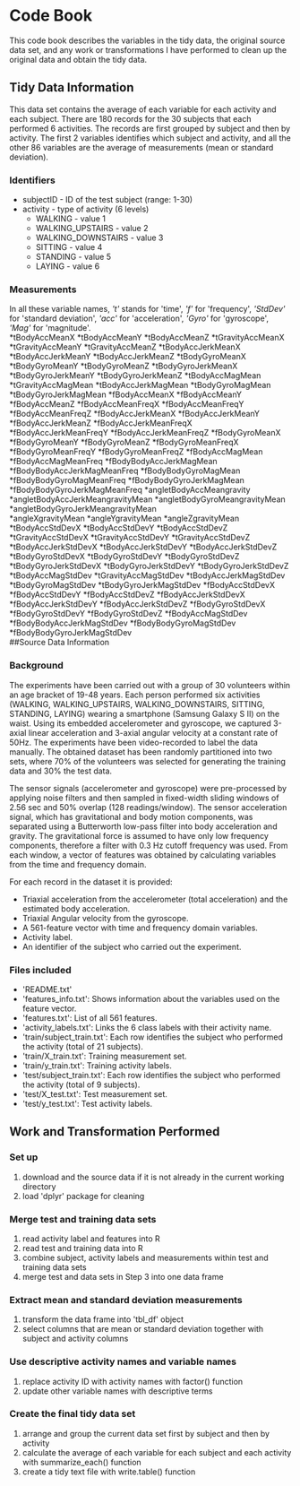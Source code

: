 # Code Book
This code book describes the variables in the tidy data, the original source data set, and any work or transformations I have performed to clean up the original data and obtain the tidy data.  
## Tidy Data Information  
This data set contains the average of each variable for each activity and each subject. There are 180 records for the 30 subjects that each performed 6 activities. The records are first grouped by subject and then by activity. The first 2 variables identifies which subject and activity, and all the other 86 variables are the average of measurements (mean or standard deviation).   
### Identifiers  
* subjectID - ID of the test subject (range: 1-30)
* activity - type of activity (6 levels) 
  * WALKING - value 1
  * WALKING_UPSTAIRS - value 2
  * WALKING_DOWNSTAIRS - value 3
  * SITTING - value 4
  * STANDING - value 5
  * LAYING - value 6  
### Measurements
In all these variable names, *'t'* stands for 'time', *'f'* for 'frequency', *'StdDev'* for 'standard deviation', *'acc'* for 'acceleration', *'Gyro'* for 'gyroscope', *'Mag'* for 'magnitude'.  
*tBodyAccMeanX
*tBodyAccMeanY
*tBodyAccMeanZ
*tGravityAccMeanX
*tGravityAccMeanY
*tGravityAccMeanZ
*tBodyAccJerkMeanX
*tBodyAccJerkMeanY
*tBodyAccJerkMeanZ
*tBodyGyroMeanX
*tBodyGyroMeanY
*tBodyGyroMeanZ
*tBodyGyroJerkMeanX
*tBodyGyroJerkMeanY
*tBodyGyroJerkMeanZ
*tBodyAccMagMean
*tGravityAccMagMean
*tBodyAccJerkMagMean
*tBodyGyroMagMean
*tBodyGyroJerkMagMean
*fBodyAccMeanX
*fBodyAccMeanY
*fBodyAccMeanZ
*fBodyAccMeanFreqX
*fBodyAccMeanFreqY
*fBodyAccMeanFreqZ
*fBodyAccJerkMeanX
*fBodyAccJerkMeanY
*fBodyAccJerkMeanZ
*fBodyAccJerkMeanFreqX
*fBodyAccJerkMeanFreqY
*fBodyAccJerkMeanFreqZ
*fBodyGyroMeanX
*fBodyGyroMeanY
*fBodyGyroMeanZ
*fBodyGyroMeanFreqX
*fBodyGyroMeanFreqY
*fBodyGyroMeanFreqZ
*fBodyAccMagMean
*fBodyAccMagMeanFreq
*fBodyBodyAccJerkMagMean
*fBodyBodyAccJerkMagMeanFreq
*fBodyBodyGyroMagMean
*fBodyBodyGyroMagMeanFreq
*fBodyBodyGyroJerkMagMean
*fBodyBodyGyroJerkMagMeanFreq
*angletBodyAccMeangravity
*angletBodyAccJerkMeangravityMean
*angletBodyGyroMeangravityMean
*angletBodyGyroJerkMeangravityMean	
*angleXgravityMean
*angleYgravityMean
*angleZgravityMean
*tBodyAccStdDevX
*tBodyAccStdDevY
*tBodyAccStdDevZ
*tGravityAccStdDevX
*tGravityAccStdDevY
*tGravityAccStdDevZ
*tBodyAccJerkStdDevX
*tBodyAccJerkStdDevY
*tBodyAccJerkStdDevZ
*tBodyGyroStdDevX
*tBodyGyroStdDevY
*tBodyGyroStdDevZ
*tBodyGyroJerkStdDevX
*tBodyGyroJerkStdDevY
*tBodyGyroJerkStdDevZ
*tBodyAccMagStdDev
*tGravityAccMagStdDev
*tBodyAccJerkMagStdDev
*tBodyGyroMagStdDev
*tBodyGyroJerkMagStdDev
*fBodyAccStdDevX
*fBodyAccStdDevY
*fBodyAccStdDevZ
*fBodyAccJerkStdDevX
*fBodyAccJerkStdDevY
*fBodyAccJerkStdDevZ
*fBodyGyroStdDevX
*fBodyGyroStdDevY
*fBodyGyroStdDevZ
*fBodyAccMagStdDev
*fBodyBodyAccJerkMagStdDev
*fBodyBodyGyroMagStdDev
*fBodyBodyGyroJerkMagStdDev  
##Source Data Information  
### Background  
The experiments have been carried out with a group of 30 volunteers within an age bracket of 19-48 years. Each person performed six activities (WALKING, WALKING_UPSTAIRS, WALKING_DOWNSTAIRS, SITTING, STANDING, LAYING) wearing a smartphone (Samsung Galaxy S II) on the waist. Using its embedded accelerometer and gyroscope, we captured 3-axial linear acceleration and 3-axial angular velocity at a constant rate of 50Hz. The experiments have been video-recorded to label the data manually. The obtained dataset has been randomly partitioned into two sets, where 70% of the volunteers was selected for generating the training data and 30% the test data.

The sensor signals (accelerometer and gyroscope) were pre-processed by applying noise filters and then sampled in fixed-width sliding windows of 2.56 sec and 50% overlap (128 readings/window). The sensor acceleration signal, which has gravitational and body motion components, was separated using a Butterworth low-pass filter into body acceleration and gravity. The gravitational force is assumed to have only low frequency components, therefore a filter with 0.3 Hz cutoff frequency was used. From each window, a vector of features was obtained by calculating variables from the time and frequency domain.

For each record in the dataset it is provided:

* Triaxial acceleration from the accelerometer (total acceleration) and the estimated body acceleration.
* Triaxial Angular velocity from the gyroscope.
* A 561-feature vector with time and frequency domain variables.
* Activity label.
* An identifier of the subject who carried out the experiment.  

### Files included
* 'README.txt'
* 'features_info.txt': Shows information about the variables used on the feature vector.
* 'features.txt': List of all 561 features.
* 'activity_labels.txt': Links the 6 class labels with their activity name.
* 'train/subject_train.txt': Each row identifies the subject who performed the activity (total of 21 subjects). 
* 'train/X_train.txt': Training measurement set.
* 'train/y_train.txt': Training activity labels.
* 'test/subject_train.txt': Each row identifies the subject who performed the activity (total of 9 subjects). 
* 'test/X_test.txt': Test measurement set.
* 'test/y_test.txt': Test activity labels.  

## Work and Transformation Performed  
### Set up
1. download and the source data if it is not already in the current working directory
2. load 'dplyr' package for cleaning  
### Merge test and training data sets
1. read activity label and features into R 
2. read test and training data into R
3. combine subject, activity labels and measurements within test and training data sets
4. merge test and data sets in Step 3 into one data frame  
### Extract mean and standard deviation measurements
1. transform the data frame into 'tbl_df' object
2. select columns that are mean or standard deviation together with subject and activity columns  
### Use descriptive activity names and variable names
1. replace activity ID with activity names with factor() function
2. update other variable names with descriptive terms  
### Create the final tidy data set
1. arrange and group the current data set first by subject and then by activity
2. calculate the average of each variable for each subject and each activity with summarize_each() function
3. create a tidy text file with write.table() function

